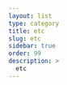 ```yaml
---
layout: list
type: category
title: etc
slug: etc
sidebar: true
order: 99
description: >
  etc
---
```

